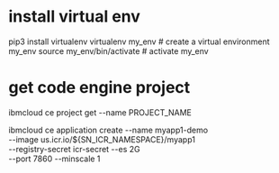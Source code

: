 # install virtual env
pip3 install virtualenv 
virtualenv my_env # create a virtual environment my_env
source my_env/bin/activate # activate my_env

# get code engine project
ibmcloud ce project get --name PROJECT_NAME



ibmcloud ce application create --name myapp1-demo \
                            --image us.icr.io/${SN_ICR_NAMESPACE}/myapp1  \
                            --registry-secret icr-secret --es 2G \
                            --port 7860 --minscale 1
